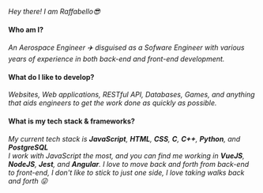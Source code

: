 <i>Hey there! I am Raffabello😎</i>

<h4>Who am I?</h4><i>An Aerospace Engineer ✈️ disguised as a Sofware Engineer with various years of experience in both back-end and front-end development.</i>

<h4>What do I like to develop?</h4><i>Websites, Web applications, RESTful API, Databases, Games, and anything that aids engineers to get the work done as quickly as possible.</i>

<h4>What is my tech stack & frameworks?</h4><i>My current tech stack is <b>JavaScript</b>, <b>HTML</b>, <b>CSS</b>, <b>C</b>, <b>C++</b>, <b>Python</b>, and <b>PostgreSQL</b></i><br/>
<i>I work with JavaScript the most, and you can find me working in <b>VueJS</b>, <b>NodeJS</b>, <b>Jest</b>, and <b>Angular</b>. 
I love to move back and forth from back-end to front-end, I don't like to stick to just one side, I love taking walks back and forth 😜</i> 

